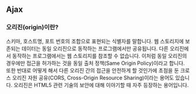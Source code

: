 ## Ajax

### 오리진(origin)이란?
스키마, 호스트명, 포트 번호의 조합으로 표현되는 식별자를 말합니다.
웹 스토리지에 보존되는 데이터는 동일 오리진으로 동작하는 프로그램에서만 공유됩니다. 다른 오리진에서 동작하는 프로그램에서는 웹 스토리지를 참조할 수 없습니다.
이처럼 동일 오리진의 경우에만 접근을 허가하는 것을 동일 출처 정책(Same Origin Policy)이라고 합니다. 또한 반대로 어떻게 해서 다른 오리진 간의 접근을 안전하게 할 것인가에 초점을 둔 크로스 오리진 자원 공유(CORS, Cross-Origin Resource Sharing)이라는 용어도 있습니다.
오리진은 HTML5 관련 기술의 보안에 대해 이야기할 때 자주 등장하는 용어입니다.


